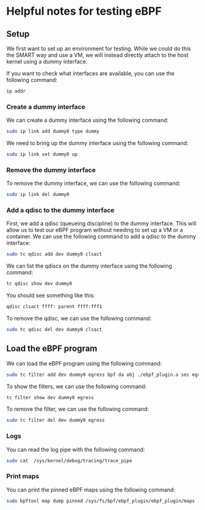 # Helpful notes for testing eBPF

## Setup

We first want to set up an environment for testing. While we could do this the SMART way and use a VM, we will instead directly attach to the host kernel using a dummy interface.

If you want to check what interfaces are available, you can use the following command:

```bash
ip addr
```

### Create a dummy interface
We can create a dummy interface using the following command:

```bash
sudo ip link add dummy0 type dummy
```

We need to bring up the dummy interface using the following command:

```bash
sudo ip link set dummy0 up
```

### Remove the dummy interface
To remove the dummy interface, we can use the following command:

```bash
sudo ip link del dummy0
```

### Add a qdisc to the dummy interface

First, we add a qdisc (queueing discipline) to the dummy interface. This will allow us to test our eBPF program without needing to set up a VM or a container. We can use the following command to add a qdisc to the dummy interface:

```bash
sudo tc qdisc add dev dummy0 clsact
```

We can list the qdiscs on the dummy interface using the following command:

```bash
tc qdisc show dev dummy0
```

You should see something like this:

```bash
qdisc clsact ffff: parent ffff:fff1
```

To remove the qdisc, we can use the following command:

```bash
sudo tc qdisc del dev dummy0 clsact
```

## Load the eBPF program
We can load the eBPF program using the following command:

```bash
sudo tc filter add dev dummy0 egress bpf da obj ./ebpf_plugin.o sec egress_init
```

To show the filters, we can use the following command:

```bash
tc filter show dev dummy0 egress
```

To remove the filter, we can use the following command:

```bash
sudo tc filter del dev dummy0 egress
```

### Logs

You can read the log pipe with the following command:

```bash
sudo cat  /sys/kernel/debug/tracing/trace_pipe
```

### Print maps

You can print the pinned eBPF maps using the following command:

```bash
sudo bpftool map dump pinned /sys/fs/bpf/ebpf_plugin/ebpf_plugin/maps
```
